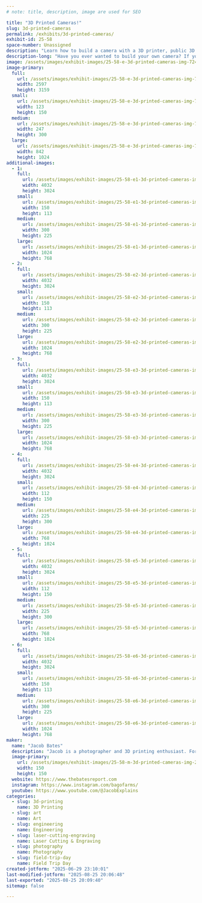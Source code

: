 ```yaml
---
# note: title, description, image are used for SEO

title: "3D Printed Cameras!"
slug: 3d-printed-cameras
permalink: /exhibits/3d-printed-cameras/
exhibit-id: 25-58
space-number: Unassigned
description: "Learn how to build a camera with a 3D printer, public 3D models, and some simple hardware!"
description-long: "Have you ever wanted to build your own camera? If you have access to a 3D printer, you can! Stop by the booth to learn about how you can find existing designs or design your own photography accessories, camera parts, or even entire cameras."
image: /assets/images/exhibit-images/25-58-e-3d-printed-cameras-img-7240-986-247x300.jpg
image-primary: 
  full:
    url: /assets/images/exhibit-images/25-58-e-3d-printed-cameras-img-7240-986-full.jpg
    width: 2597
    height: 3159
  small:
    url: /assets/images/exhibit-images/25-58-e-3d-printed-cameras-img-7240-986-123x150.jpg
    width: 123
    height: 150
  medium:
    url: /assets/images/exhibit-images/25-58-e-3d-printed-cameras-img-7240-986-247x300.jpg
    width: 247
    height: 300
  large:
    url: /assets/images/exhibit-images/25-58-e-3d-printed-cameras-img-7240-986-842x1024.jpg
    width: 842
    height: 1024
additional-images: 
  - 1:
    full:
      url: /assets/images/exhibit-images/25-58-e1-3d-printed-cameras-img-7130-2-full.JPG
      width: 4032
      height: 3024
    small:
      url: /assets/images/exhibit-images/25-58-e1-3d-printed-cameras-img-7130-2-150x113.JPG
      width: 150
      height: 113
    medium:
      url: /assets/images/exhibit-images/25-58-e1-3d-printed-cameras-img-7130-2-300x225.JPG
      width: 300
      height: 225
    large:
      url: /assets/images/exhibit-images/25-58-e1-3d-printed-cameras-img-7130-2-1024x768.JPG
      width: 1024
      height: 768
  - 2:
    full:
      url: /assets/images/exhibit-images/25-58-e2-3d-printed-cameras-img-7129-2-full.JPG
      width: 4032
      height: 3024
    small:
      url: /assets/images/exhibit-images/25-58-e2-3d-printed-cameras-img-7129-2-150x113.JPG
      width: 150
      height: 113
    medium:
      url: /assets/images/exhibit-images/25-58-e2-3d-printed-cameras-img-7129-2-300x225.JPG
      width: 300
      height: 225
    large:
      url: /assets/images/exhibit-images/25-58-e2-3d-printed-cameras-img-7129-2-1024x768.JPG
      width: 1024
      height: 768
  - 3:
    full:
      url: /assets/images/exhibit-images/25-58-e3-3d-printed-cameras-img-7132-2-full.JPG
      width: 4032
      height: 3024
    small:
      url: /assets/images/exhibit-images/25-58-e3-3d-printed-cameras-img-7132-2-150x113.JPG
      width: 150
      height: 113
    medium:
      url: /assets/images/exhibit-images/25-58-e3-3d-printed-cameras-img-7132-2-300x225.JPG
      width: 300
      height: 225
    large:
      url: /assets/images/exhibit-images/25-58-e3-3d-printed-cameras-img-7132-2-1024x768.JPG
      width: 1024
      height: 768
  - 4:
    full:
      url: /assets/images/exhibit-images/25-58-e4-3d-printed-cameras-img-6077-full.JPG
      width: 4032
      height: 3024
    small:
      url: /assets/images/exhibit-images/25-58-e4-3d-printed-cameras-img-6077-112x150.JPG
      width: 112
      height: 150
    medium:
      url: /assets/images/exhibit-images/25-58-e4-3d-printed-cameras-img-6077-225x300.JPG
      width: 225
      height: 300
    large:
      url: /assets/images/exhibit-images/25-58-e4-3d-printed-cameras-img-6077-768x1024.JPG
      width: 768
      height: 1024
  - 5:
    full:
      url: /assets/images/exhibit-images/25-58-e5-3d-printed-cameras-img-6078-full.JPG
      width: 4032
      height: 3024
    small:
      url: /assets/images/exhibit-images/25-58-e5-3d-printed-cameras-img-6078-112x150.JPG
      width: 112
      height: 150
    medium:
      url: /assets/images/exhibit-images/25-58-e5-3d-printed-cameras-img-6078-225x300.JPG
      width: 225
      height: 300
    large:
      url: /assets/images/exhibit-images/25-58-e5-3d-printed-cameras-img-6078-768x1024.JPG
      width: 768
      height: 1024
  - 6:
    full:
      url: /assets/images/exhibit-images/25-58-e6-3d-printed-cameras-img-6076-full.JPG
      width: 4032
      height: 3024
    small:
      url: /assets/images/exhibit-images/25-58-e6-3d-printed-cameras-img-6076-150x113.JPG
      width: 150
      height: 113
    medium:
      url: /assets/images/exhibit-images/25-58-e6-3d-printed-cameras-img-6076-300x225.JPG
      width: 300
      height: 225
    large:
      url: /assets/images/exhibit-images/25-58-e6-3d-printed-cameras-img-6076-1024x768.JPG
      width: 1024
      height: 768
maker: 
  name: "Jacob Bates"
  description: "Jacob is a photographer and 3D printing enthusiast. For the last few years, he has experimented with combining those two interests to create the perfect camera through a combination of existing and custom 3D designs."
  image-primary:
    url: /assets/images/exhibit-images/25-58-m-3d-printed-cameras-img-20191210-095745-cropped-150x150.jpg
    width: 150
    height: 150
  website: https://www.thebatesreport.com
  instagram: https://www.instagram.com/bagofarms/
  youtube: https://www.youtube.com/@JacobExplains
categories: 
  - slug: 3d-printing
    name: 3D Printing
  - slug: art
    name: Art
  - slug: engineering
    name: Engineering
  - slug: laser-cutting-engraving
    name: Laser Cutting & Engraving
  - slug: photography
    name: Photography
  - slug: field-trip-day
    name: Field Trip Day
created-jotform: "2025-06-29 23:10:01"
last-modified-jotform: "2025-08-25 20:06:48"
last-exported: "2025-08-25 20:09:40"
sitemap: false

---
```

